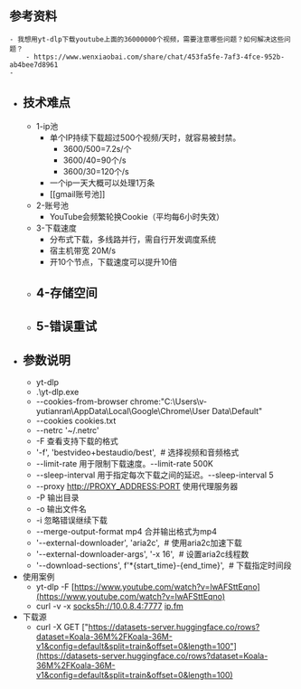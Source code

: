 ## 参考资料
	- 我想用yt-dlp下载youtube上面的36000000个视频，需要注意哪些问题？如何解决这些问题？
		- https://www.wenxiaobai.com/share/chat/453fa5fe-7af3-4fce-952b-ab4bee7d8961
	-
- ## 技术难点
	- 1-ip池
		- 单个IP持续下载超过500个视频/天时，就容易被封禁。
			- 3600/500=7.2s/个
			- 3600/40=90个/s
			- 3600/30=120个/s
		- 一个ip一天大概可以处理1万条
		- [[gmail账号池]]
	- 2-账号池
		- YouTube会频繁轮换Cookie（平均每6小时失效）
	- 3-下载速度
		- 分布式下载，多线路并行，需自行开发调度系统
		- 宿主机带宽 20M/s
		- 开10个节点，下载速度可以提升10倍
	- 4-存储空间
		-
	- 5-错误重试
		-
- ## 参数说明
	- yt-dlp
	- .\yt-dlp.exe
	- --cookies-from-browser chrome:"C:\Users\v-yutianran\AppData\Local\Google\Chrome\User Data\Default"
	- --cookies cookies.txt
	- --netrc '~/.netrc'
	- -F 查看支持下载的格式
	- '-f', 'bestvideo+bestaudio/best',  # 选择视频和音频格式
	- --limit-rate 用于限制下载速度。--limit-rate 500K
	- --sleep-interval 用于指定每次下载之间的延迟。--sleep-interval 5
	- --proxy [http://PROXY_ADDRESS:PORT](http://proxy_address:PORT/) 使用代理服务器
	- -P 输出目录
	- -o 输出文件名
	- -i 忽略错误继续下载
	- --merge-output-format mp4 合并输出格式为mp4
	- '--external-downloader', 'aria2c',  # 使用aria2c加速下载
	- '--external-downloader-args', '-x 16',  # 设置aria2c线程数
	- '--download-sections', f'*{start_time}-{end_time}',  # 下载指定时间段
- 使用案例
	- yt-dlp -F [https://www.youtube.com/watch?v=lwAFSttEqno](https://www.youtube.com/watch?v=lwAFSttEqno)
	- curl -v -x [socks5h://10.0.8.4:7777](socks5h://10.0.8.4:7777) [ip.fm](http://ip.fm/)
- 下载源
	- curl -X GET ["https://datasets-server.huggingface.co/rows?dataset=Koala-36M%2FKoala-36M-v1&config=default&split=train&offset=0&length=100"](https://datasets-server.huggingface.co/rows?dataset=Koala-36M%2FKoala-36M-v1&config=default&split=train&offset=0&length=100)